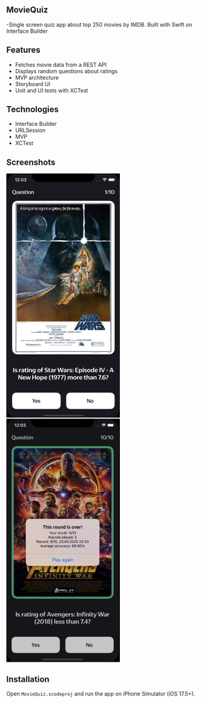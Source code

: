 ## **MovieQuiz**

-Single screen quiz app about top 250 movies by IMDB. Built with Swift on Interface Builder

## Features
- Fetches movie data from a REST API
- Displays random questions about ratings
- MVP architecture
- Storyboard UI
- Unit and UI tests with XCTest

## Technologies
- Interface Builder
- URLSession
- MVP
- XCTest

## Screenshots
<img src="Screenshots/3.png" width="300"> <img src="Screenshots/4.png" width="300">

## Installation
Open `MovieQuiz.xcodeproj` and run the app on iPhone Simulator (iOS 17.5+).
